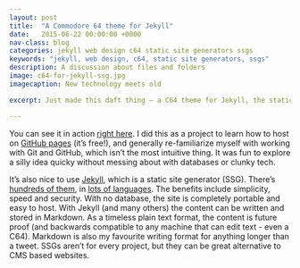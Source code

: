 ```yaml
---
layout: post
title:  "A Commodore 64 theme for Jekyll"
date:   2015-06-22 00:00:00 +0000
nav-class: blog
categories: jekyll web design c64 static site generators ssgs
keywords: "jekyll, web design, c64, static site generators, ssgs"
description: A discussion about files and folders
image: c64-for-jekyll-ssg.jpg
imagecaption: New technology meets old

excerpt: Just made this daft thing – a C64 theme for Jekyll, the static site generator from GitHub.

---
```


You can see it in action [right here]. I did this as a project to learn how to host on [GitHub pages](https://pages.github.com/) (it’s free!), and generally re-familiarize myself with working with Git and GitHub, which isn’t the most intuitive thing. It was fun to explore a silly idea quicky without messing about with databases or clunky tech.</p>

It’s also nice to use [Jekyll], which is a static site generator (SSG). There’s [hundreds of them], in [lots of languages]. The benefits include simplicity, speed and security. With no database, the site is completely portable and easy to host. With Jekyll (and many others) the content can be written and stored in Markdown. As a timeless plain text format, the content is future proof (and backwards compatible to any machine that can edit text - even a C64). Markdown is also my favourite writing format for anything longer than a tweet. SSGs aren’t for every project, but they can be great alternative to CMS based websites.

[right here]: http://regmtait.github.io/c64jekyll/
[GitHub pages]: https://pages.github.com/
[Jekyll]: http://jekyllrb.com/
[hundreds of them]: https://staticsitegenerators.net/
[lots of languages]: https://www.staticgen.com/